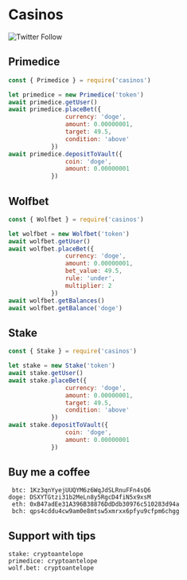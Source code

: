 # Casinos

![Twitter Follow](https://img.shields.io/twitter/follow/cryptoantelope?style=social)
## Primedice

```javascript
const { Primedice } = require('casinos')

let primedice = new Primedice('token')
await primedice.getUser()
await primedice.placeBet({
                currency: 'doge',
                amount: 0.00000001,
                target: 49.5,
                condition: 'above'
            })
await primedice.depositToVault({
                coin: 'doge',
                amount: 0.00000001 
            })
```

## Wolfbet

```javascript
const { Wolfbet } = require('casinos')

let wolfbet = new Wolfbet('token')
await wolfbet.getUser()
await wolfbet.placeBet({
                currency: 'doge',
                amount: 0.00000001,
                bet_value: 49.5,
                rule: 'under',
                multiplier: 2
            })
await wolfbet.getBalances()
await wolfbet.getBalance('doge')
```

## Stake

```javascript
const { Stake } = require('casinos')

let stake = new Stake('token')
await stake.getUser()
await stake.placeBet({
                currency: 'doge',
                amount: 0.00000001,
                target: 49.5,
                condition: 'above'
            })
await stake.depositToVault({
                coin: 'doge',
                amount: 0.00000001 
            })
```


Buy me a coffee
------

```
 btc: 1Kz3qnYyejUUQYM6z6WqJdSLRnuFFn4sQ6
doge: DSXYTGtzi31b2MeLn8y5RgcD4fiN5x9xsM
 eth: 0xB47adEe31A396B38876DdDdb30976c510283d94a
 bch: qps4cddu4cw9am0e8mtsw5xmrxx6pfyu9cfpm6chgg
```

Support with tips
------
```
stake: cryptoantelope
primedice: cryptoantelope
wolf.bet: cryptoantelope
```
